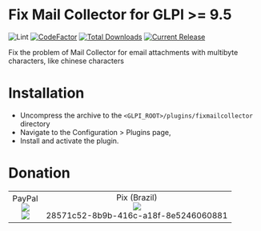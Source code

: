 # Fix Mail Collector for GLPI >= 9.5

![Lint](https://github.com/edgardmessias/glpi-fixmailcollector/workflows/Lint/badge.svg)
[![CodeFactor](https://www.codefactor.io/repository/github/edgardmessias/glpi-fixmailcollector/badge)](https://www.codefactor.io/repository/github/edgardmessias/glpi-fixmailcollector)
[![Total Downloads](https://img.shields.io/github/downloads/edgardmessias/glpi-fixmailcollector/total.svg)](https://github.com/edgardmessias/glpi-fixmailcollector/releases)
[![Current Release](https://img.shields.io/github/release/edgardmessias/glpi-fixmailcollector.svg)](https://github.com/edgardmessias/glpi-fixmailcollector/releases/latest)

Fix the problem of Mail Collector for email attachments with multibyte characters, like chinese characters

# Installation
 * Uncompress the archive to the `<GLPI_ROOT>/plugins/fixmailcollector` directory
 * Navigate to the Configuration > Plugins page,
 * Install and activate the plugin.

# Donation
<table border="0">
 <tr>
    <td align="center">
    PayPal <br>
       <img src="https://chart.googleapis.com/chart?chs=250x250&cht=qr&chl=https://www.paypal.com/donate?hosted_button_id=5KHYY5ZDTNDSY"> <br>
       <a href="https://www.paypal.com/donate?hosted_button_id=5KHYY5ZDTNDSY">
          <img src="https://www.paypalobjects.com/en_US/i/btn/btn_donateCC_LG.gif">
       </a>
    </td>
    <td align="center">
       Pix (Brazil) <br>
       <img src="https://chart.googleapis.com/chart?chs=250x250&cht=qr&chl=00020126680014BR.GOV.BCB.PIX013628571c52-8b9b-416c-a18f-8e52460608810206Doa%C3%A7%C3%A3o5204000053039865802BR5923Edgard%20Lorraine%20Messias6009SAO%20PAULO61080540900062160512NU50UnEaVM0H63042A45"> <br>
       28571c52-8b9b-416c-a18f-8e5246060881
    </td>
 </tr>
</table>
